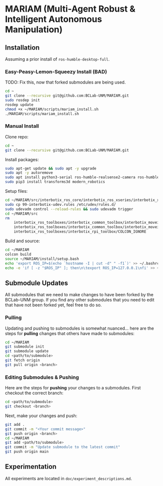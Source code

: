 # MARIAM (Multi-Agent Robust & Intelligent Autonomous Manipulation)

## Installation

Assuming a prior install of `ros-humble-desktop-full`.

### Easy-Peasy-Lemon-Squeezy Install (BAD)
TODO: Fix this, now that forked submodules are being used.

```bash
cd ~
git clone --recursive git@github.com:BCLab-UNM/MARIAM.git
sudo rosdep init
rosdep update
chmod +x ~/MARIAM/scripts/mariam_install.sh
./MARIAM/scripts/mariam_install.sh
```

### Manual Install
Clone repo:
```bash
cd ~
git clone --recursive git@github.com:BCLab-UNM/MARIAM.git
```

Install packages:
```bash
sudo apt-get update && sudo apt -y upgrade
sudo apt -y autoremove
sudo apt install python3-serial ros-humble-realsense2-camera ros-humble-dynamixel-sdk ros-humble-ros2-control ros-humble-ros2-control-test-assets ros-humble-graph-msgs ros-humble-rviz-visual-tools ros-humble-hardware-interface ros-humble-moveit ros-humble-tf-transformations ros-humble-joint-trajectory-controller python3-rosdep python3-colcon-common-extensions python3-colcon-clean ros-humble-apriltag ros-humble-moveit-visual-tools python3-pip ansible
sudo pip3 install transforms3d modern_robotics
```

Setup files:
```bash
cd ~/MARIAM/src/interbotix_ros_core/interbotix_ros_xseries/interbotix_xs_sdk
sudo cp 99-interbotix-udev.rules /etc/udev/rules.d/
sudo udevadm control --reload-rules && sudo udevadm trigger
cd ~/MARIAM/src
rm                                                                                                  \
    interbotix_ros_toolboxes/interbotix_common_toolbox/interbotix_moveit_interface/COLCON_IGNORE      \
    interbotix_ros_toolboxes/interbotix_common_toolbox/interbotix_moveit_interface_msgs/COLCON_IGNORE \
    interbotix_ros_toolboxes/interbotix_rpi_toolbox/COLCON_IGNORE
```

Build and source:
```bash
cd ~/MARIAM
colcon build
source ~/MARIAM/install/setup.bash
echo 'export ROS_IP=$(echo `hostname -I | cut -d" " -f1`)' >> ~/.bashrc
echo -e 'if [ -z "$ROS_IP" ]; then\n\texport ROS_IP=127.0.0.1\nfi' >> ~/.bashrc
```

## Submodule Updates
All submodules that we need to make changes to have been forked by the BCLab-UNM group. If you find any other submodules that you need to edit that have not been forked yet, feel free to do so.

### Pulling
Updating and pushing to submodules is somewhat nuanced... here are the steps for **pulling** changes that others have made to submodules:
```bash
cd ~/MARIAM
git submodule init
git submodule update
cd <path/to/submodule>
git fetch origin
git pull origin <branch>
```

### Editing Submodules & Pushing
Here are the steps for **pushing** your changes to a submodules. First checkout the correct branch:
```bash
cd <path/to/submodule>
git checkout <branch>
```
Next, make your changes and push:
```bash
git add .
git commit -m "<Your commit message>"
git push origin <branch>
cd ~/MARIAM
git add <path/to/submodule>
git commit -m "Update submodule to the latest commit"
git push origin main
```

## Experimentation
All experiments are located in `doc/experiment_descriptions.md`.
